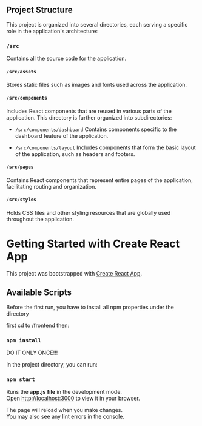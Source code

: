 ## Project Structure

This project is organized into several directories, each serving a specific role in the application's architecture:

### `/src`

Contains all the source code for the application.

#### `/src/assets`

Stores static files such as images and fonts used across the application.

#### `/src/components`

Includes React components that are reused in various parts of the application. This directory is further organized into subdirectories:

- `/src/components/dashboard`
  Contains components specific to the dashboard feature of the application.

- `/src/components/layout`
  Includes components that form the basic layout of the application, such as headers and footers.

#### `/src/pages`

Contains React components that represent entire pages of the application, facilitating routing and organization.

#### `/src/styles`

Holds CSS files and other styling resources that are globally used throughout the application.

# Getting Started with Create React App

This project was bootstrapped with [Create React App](https://github.com/facebook/create-react-app).

## Available Scripts

Before the first run, you have to install all npm properties under the directory

first cd to /frontend
then: 
### `npm install`
DO IT ONLY ONCE!!!

In the project directory, you can run:

### `npm start`

Runs the **app.js file** in the development mode.\
Open [http://localhost:3000](http://localhost:3000) to view it in your browser.

The page will reload when you make changes.\
You may also see any lint errors in the console.
